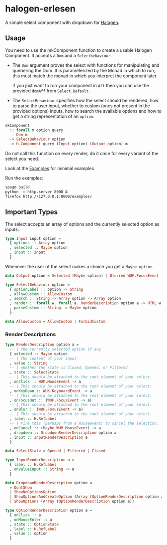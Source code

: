 # halogen-erlesen

A simple select component with dropdown for [Halogen](https://github.com/purescript-halogen/purescript-halogen).

## Usage
You need to use the mkComponent function to create a usable Halogen Component.
It accepts a `Dom` and a `Selectbehaviour`.
- The `Dom` argument proves the select with functions for manipulating and queriering the Dom.
  It is parameterized by the Monad in which to run, this must match the monad in which you 
  interpret the component later.

  if you just want to run your component in `Aff` then you can use the provided `domAff` from `Select.Default`.
- The `SelectBehaviour` specifies how the select should be rendered, how to parse the user input, 
whether to custom (ones not present in the provided options) inputs, how to search the available options
and how to get a string representation of an `option`.

```haskell
mkComponent
  :: forall m option query
   . Dom m
  -> SelectBehaviour option
  -> H.Component query (Input option) (Output option) m
```
Do not call this function on every render, do it once for every variant of the select you need.

Look at the [Examples](./examples/src/Main.purs) for minimal examples.

Run the examples:
```bash
spago build
python -m http.server 8000 &
firefox http://127.0.0.1:8000/examples/
```

## Important Types

The select accepts an array of options and the currently selected option as inputs:
```haskell
type Input input option =
  { options :: Array option
  , selected :: Maybe option
  , input :: input
  }
```

Whenever the user of the select makes a choice you get a `Maybe option`.
```haskell
data Output option = Selected (Maybe option) | Blurred WUF.FocusEvent
```


```haskell
type SelectBehaviour option =
  { optionLabel :: option -> String
  , allowCustom :: AllowCustom
  , search :: String -> Array option -> Array option
  , render :: forall w. forall a. RenderDescription option a -> HTML w a
  , parseCustom :: String -> Maybe option
  }

data AllowCustom = AllowCustom | ForbidCustom
```

### Render Descriptions
```haskell
type RenderDescription option a =
  -- | the currently selected option if any
  { selected :: Maybe option
  -- | The content of your input
  , value :: String
  -- | whether the state is Closed, Opened, or Filtered
  , state :: SelectState
  -- | This should be attached to the root element of your select.
  , onClick :: WUM.MouseEvent -> a
  -- | This should be attached to the root element of your select.
  , onKeyDown :: WUK.KeyboardEvent -> a
  -- | This should be attached to the root element of your select.
  , onFocusOut :: (WUF.FocusEvent -> a)
  -- | This should be attached to the root element of your select.
  , onBlur :: (WUF.FocusEvent -> a)
  -- | This should be attached to the root element of your select.
  , label :: H.RefLabel
  -- | Fire this (perhaps from a mouseevent) to cancel the selection.
  , onCancel :: (Maybe WUM.MouseEvent) -> a
  , dropdown :: DropdownRenderDescription option a
  , input :: InputRenderDescription a
  }

data SelectState = Opened | Filtered | Closed

type InputRenderDescription a =
  { label :: H.RefLabel
  , onValueInput :: String -> a
  }

data DropdownRenderDescription option a
  = DontShow
  | ShowNoOptionsOption
  | ShowOptionsAndCreateOption (Array (OptionRenderDescription option a)) (OptionRenderDescription String a)
  | ShowOptions (Array (OptionRenderDescription option a))

type OptionRenderDescription option a =
  { onClick :: a
  , onMouseEnter :: a
  , state :: OptionState
  , label :: H.RefLabel
  , value :: option
  }
```
